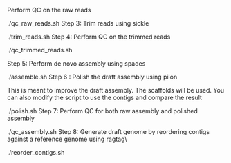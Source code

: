 Perform QC on the raw reads

./qc_raw_reads.sh
Step 3: Trim reads using sickle

./trim_reads.sh
Step 4: Perform QC on the trimmed reads

 ./qc_trimmed_reads.sh

Step 5: Perform de novo assembly using spades

./assemble.sh
Step 6 : Polish the draft assembly using pilon

This is meant to improve the draft assembly. The scaffolds will be used. You can also modify the script to use the contigs and compare the result

./polish.sh
Step 7: Perform QC for both raw assembly and polished assembly

./qc_assembly.sh
Step 8: Generate draft genome by reordering contigs against a reference genome using ragtag\

./reorder_contigs.sh
